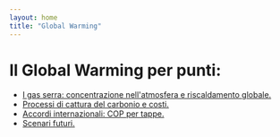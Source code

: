 ```yaml
---
layout: home
title: "Global Warming"
---
```


# Il Global Warming per punti: 



- [I gas serra: concentrazione nell'atmosfera e riscaldamento globale.](gas_serra.md)
- [Processi di cattura del carbonio e costi.](ccus.md)
- [Accordi internazionali: COP per tappe.](cop.md)
- [Scenari futuri.](scenari_futuri.md)
